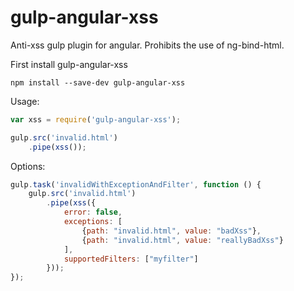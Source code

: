 # gulp-angular-xss
Anti-xss gulp plugin for angular. Prohibits the use of ng-bind-html.

First install gulp-angular-xss
```shell
npm install --save-dev gulp-angular-xss
```


Usage:
```javascript
var xss = require('gulp-angular-xss');

gulp.src('invalid.html')
    .pipe(xss());
```

Options:
```javascript
gulp.task('invalidWithExceptionAndFilter', function () {
    gulp.src('invalid.html')
        .pipe(xss({
            error: false,
            exceptions: [
                {path: "invalid.html", value: "badXss"},
                {path: "invalid.html", value: "reallyBadXss"}
            ],
            supportedFilters: ["myfilter"]
        }));
});
```

